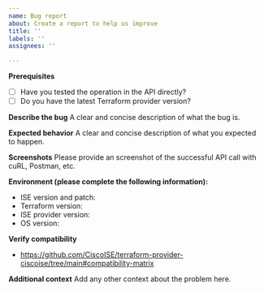 ```yaml
---
name: Bug report
about: Create a report to help us improve
title: ''
labels: ''
assignees: ''

---
```


**Prerequisites**
* [ ] Have you tested the operation in the API directly?
* [ ] Do you have the latest Terraform provider version?

**Describe the bug**
A clear and concise description of what the bug is.

**Expected behavior**
A clear and concise description of what you expected to happen.

**Screenshots**
Please provide an screenshot of the successful API call with cuRL, Postman, etc.

**Environment (please complete the following information):**
* ISE version and patch: 
* Terraform version:
* ISE provider version:
* OS version: 

**Verify compatibility**
* https://github.com/CiscoISE/terraform-provider-ciscoise/tree/main#compatibility-matrix

**Additional context**
Add any other context about the problem here.
